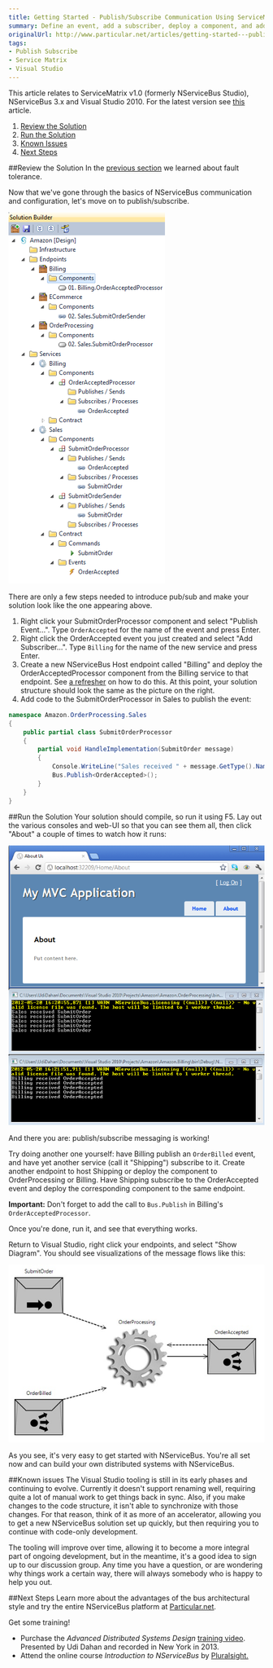 ```yaml
---
title: Getting Started - Publish/Subscribe Communication Using ServiceMatrix v1.0
summary: Define an event, add a subscriber, deploy a component, and add code to publisher and subscriber.
originalUrl: http://www.particular.net/articles/getting-started---publish-subscribe-communication
tags:
- Publish Subscribe
- Service Matrix
- Visual Studio
---
```


This article relates to ServiceMatrix v1.0 (formerly NServiceBus Studio), NServiceBus 3.x and Visual Studio 2010.  For the latest version see [this](getting-started-with-nservicebus-using-servicematrix-2.0-publish-subscribe.md "ServiceMatrix 2.0 Publish Subscribe") article.

1. [Review the Solution](#review-the-solution)
2. [Run the Solution](#run-the-solution)
3. [Known Issues](#known-issues)
4. [Next Steps](#next-steps)

##Review the Solution
In the [previous section](getting-started-fault-tolerance-servicematrix-1.0.md) we learned about fault tolerance.

Now that we've gone through the basics of NServiceBus communication and configuration, let's move on to publish/subscribe.

![Full Solution Builder](images/1.0/GettingStarted11.png)

There are only a few steps needed to introduce pub/sub and make your solution look like the one appearing above.

1.  Right click your SubmitOrderProcessor component and select "Publish Event...". Type `OrderAccepted` for the name of the event and press Enter.
2.  Right click the OrderAccepted event you just created and select "Add Subscriber...". Type `Billing` for the name of the new service and press Enter.
3.  Create a new NServiceBus Host endpoint called "Billing" and deploy the OrderAcceptedProcessor component from the Billing service to that endpoint. See [a refresher](getting-started-creating-a-new-project-servicematrix-1.0.md) on how to do this. At this point, your solution structure should look the same as the picture on the right.
4.  Add code to the SubmitOrderProcessor in Sales to publish the event:

```C#
namespace Amazon.OrderProcessing.Sales
{
    public partial class SubmitOrderProcessor
    {
        partial void HandleImplementation(SubmitOrder message)
        {
            Console.WriteLine("Sales received " + message.GetType().Name);
            Bus.Publish<OrderAccepted>();
        }
    }
}
```

##Run the Solution
Your solution should compile, so run it using F5.
Lay out the various consoles and web-UI so that you can see them all, then click "About" a couple of times to watch how it runs:

![Running Pub/Sub](images/1.0/GettingStarted12.png)

And there you are: publish/subscribe messaging is working!

Try doing another one yourself: have Billing publish an `OrderBilled` event, and have yet another service (call it "Shipping") subscribe to it. Create another endpoint to host Shipping or deploy the component to OrderProcessing or Billing. Have Shipping subscribe to the OrderAccepted event and deploy the corresponding component to the same endpoint.

**Important:** Don't forget to add the call to `Bus.Publish` in Billing's `OrderAcceptedProcessor`.

Once you're done, run it, and see that everything works.

Return to Visual Studio, right click your endpoints, and select "Show Diagram". You should see visualizations of the message flows like this:

![Endpoint message flow](images/1.0/GettingStarted13.jpg)

As you see, it's very easy to get started with NServiceBus. You're all set now and can build your own distributed systems with NServiceBus.

##Known issues
The Visual Studio tooling is still in its early phases and continuing to evolve. Currently it doesn't support renaming well, requiring quite a lot of manual work to get things back in sync. Also, if you make changes to the code structure, it isn't able to synchronize with those changes. For that reason, think of it as more of an accelerator, allowing you to get a new NServiceBus solution set up quickly, but then requiring you to continue with code-only development.

The tooling will improve over time, allowing it to become a more integral part of ongoing development, but in the meantime, it's a good idea to sign up to our discussion group. Any time you have a question, or are wondering why things work a certain way, there will always somebody who is happy to help you out.

##Next Steps
Learn more about the advantages of the bus architectural style and try the entire NServiceBus platform at [Particular.net](http://docs.particular.net "Particular Docs"). 
 
Get some training!
- Purchase the *Advanced Distributed Systems Design* [training video](http://particular.net/adsd "ADSD Training Video"). Presented by Udi Dahan and recorded in New York in 2013. 
- Attend the online course *Introduction to NServiceBus* by [Pluralsight.](http://pluralsight.com/training/Courses/TableOfContents/nservicebus "Pluralsight")
